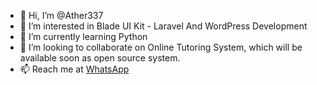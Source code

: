 - 👋 Hi, I’m @Ather337
- 👀 I’m interested in Blade UI Kit - Laravel And WordPress Development
- 🌱 I’m currently learning Python
- 💞️ I’m looking to collaborate on Online Tutoring System, which will be available soon as open source system.
- 📫 Reach me at [WhatsApp](https://wa.link/gy1t41)

<!---
Ather337/Ather337 is a ✨ special ✨ repository because its `README.md` (this file) appears on your GitHub profile.
You can click the Preview link to take a look at your changes.
--->
